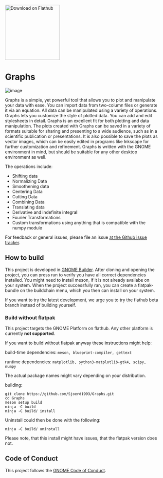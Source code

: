 <a href='https://flathub.org/apps/details/se.sjoerd.Graphs'><img width='180' alt='Download on Flathub' src='https://flathub.org/assets/badges/flathub-badge-en.svg'/></a>

# Graphs

![image](https://raw.githubusercontent.com/Sjoerd1993/Graphs/main/data/screenshots/sin_cos.png)


Graphs is a simple, yet powerful tool that allows you to plot and manipulate your data with ease. You can import data from two-column files or generate it via an equation. All data can be manipulated using a variety of operations.
Graphs lets you customize the style of plotted data. You can add and edit stylesheets in detail.
Graphs is an excellent fit for both plotting and data manipulation. The plots created with Graphs can be saved in a variety of formats suitable for sharing and presenting to a wide audience, such as in a scientific publication or presentations. It is also possible to save the plots as vector images, which can be easily edited in programs like Inkscape for further customization and refinement. Graphs is written with the GNOME environment in mind, but should be suitable for any other desktop environment as well.

The operations include:
  - Shifting data
  - Normalizing Data
  - Smoothening data
  - Centering Data
  - Cutting Data
  - Combining Data
  - Translating data
  - Derivative and indefinite integral
  - Fourier Transformations
  - Custom transformations using anything that is compatible with the numpy module
 
For feedback or general issues, please file an issue [at the Github issue tracker](https://github.com/SjoerdB93/Graphs/issues).

## How to build
This project is developed in [GNOME Builder](https://developer.gnome.org/documentation/introduction/builder.html). After cloning and opening the project, you can press run to verify you have all correct dependencies installed.
You might need to install meson, if it is not already availabe on your system.
When the project successfully ran, you can create a flatpak-bundle on the buildchain menu, which you then can install on your system.

If you want to try the latest development, we urge you to try the flathub beta branch instead of building yourself.

### Build without flatpak
This project targets the GNOME Platform on flathub. Any other platform is currently **not supported**.

If you want to build without flatpak anyway these instructions might help:

build-time dependencies: `meson, blueprint-compiler, gettext`

runtime dependencies: `matplotlib, python3-matplotlib-gtk4, scipy, numpy`

The actual package names might vary depending on your distribution.

building:
```
git clone https://github.com/Sjoerd1993/Graphs.git
cd Graphs
meson setup build
ninja -C build
ninja -C build/ install
```
Uninstall could then be done with the following:
```
ninja -C build/ uninstall
```

Please note, that this install might have issues, that the flatpak version does not.

## Code of Conduct
This project follows the [GNOME Code of Conduct](https://wiki.gnome.org/Foundation/CodeOfConduct).
